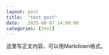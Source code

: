 ```yaml
---
layout: post
title:  "test post"
date:   2025-08-07 14:00:00
categories: [test]
---
```


这里写正文内容，可以用Markdown格式。
